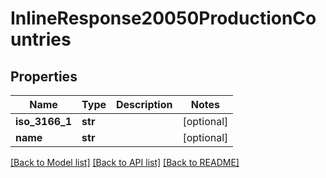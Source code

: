 # InlineResponse20050ProductionCountries

## Properties
Name | Type | Description | Notes
------------ | ------------- | ------------- | -------------
**iso_3166_1** | **str** |  | [optional] 
**name** | **str** |  | [optional] 

[[Back to Model list]](../README.md#documentation-for-models) [[Back to API list]](../README.md#documentation-for-api-endpoints) [[Back to README]](../README.md)

